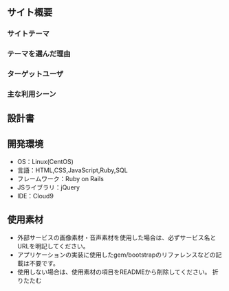 # <!--ここにアプリ名を入力-->

## サイト概要
### サイトテーマ
<!--何を『目的』とし、どのような『分類』なのかを簡潔に書く-->

### テーマを選んだ理由
<!--なぜこのようなテーマにしたかを説明する-->

### ターゲットユーザ
<!--誰に使ってもらうかを具体的に記載する-->

### 主な利用シーン
<!--どのような時に使うのかの状況を記載すること-->

## 設計書
<!--テーマを設定・提出する時点では不要です-->

## 開発環境
- OS：Linux(CentOS)
- 言語：HTML,CSS,JavaScript,Ruby,SQL
- フレームワーク：Ruby on Rails
- JSライブラリ：jQuery
- IDE：Cloud9

## 使用素材
- 外部サービスの画像素材・音声素材を使用した場合は、必ずサービス名とURLを明記してください。
- アプリケーションの実装に使用したgem/bootstrapのリファレンスなどの記載は不要です。
- 使用しない場合は、使用素材の項目をREADMEから削除してください。
折りたたむ

